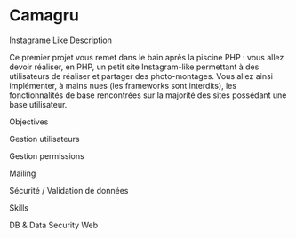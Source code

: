# Camagru
Instagrame Like
Description

Ce premier projet vous remet dans le bain après la piscine PHP : vous allez devoir réaliser, en PHP, un petit site Instagram-like permettant à des utilisateurs de réaliser et partager des photo-montages. Vous allez ainsi implémenter, à mains nues (les frameworks sont interdits), les fonctionnalités de base rencontrées sur la majorité des sites possédant une base utilisateur.

Objectives

Gestion utilisateurs

Gestion permissions 

Mailing 

Sécurité / Validation de données 

Skills

DB & Data 
Security 
Web 

